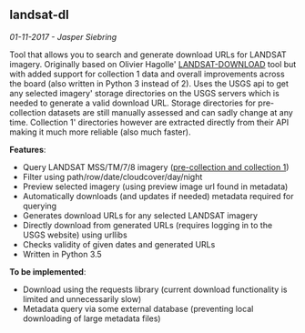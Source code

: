 ## landsat-dl
*01-11-2017 - Jasper Siebring*

Tool that allows you to search and generate download URLs for LANDSAT imagery. Originally based on Olivier Hagolle' [LANDSAT-DOWNLOAD](https://github.com/olivierhagolle/LANDSAT-Download) tool but with added support for collection 1 data and overall improvements across the board (also written in Python 3 instead of 2). Uses the USGS api to get any selected imagery' storage directories on the USGS servers which is needed to generate a valid download URL. Storage directories for pre-collection datasets are still manually assessed and can sadly change at any time. Collection 1' directories however are extracted directly from their API making it much more reliable (also much faster). 

**Features**:
- Query LANDSAT MSS/TM/7/8 imagery ([pre-collection and collection 1](https://landsat.usgs.gov/download-entire-collection-metadata))
- Filter using path/row/date/cloudcover/day/night
- Preview selected imagery (using preview image url found in metadata)  
- Automatically downloads (and updates if needed) metadata required for querying
- Generates download URLs for any selected LANDSAT imagery
- Directly download from generated URLs (requires logging in to the USGS website) using urllibs
- Checks validity of given dates and generated URLs
- Written in Python 3.5

**To be implemented**:
- Download using the requests library (current download functionality is limited and unnecessarily slow)
- Metadata query via some external database (preventing local downloading of large metadata files)
 

